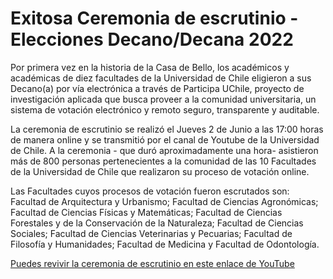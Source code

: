 # Exitosa Ceremonia de escrutinio - Elecciones Decano/Decana 2022

Por primera vez en la historia de la Casa de Bello, los académicos y académicas de diez facultades de la Universidad de Chile eligieron a sus Decano(a) por vía electrónica a través de Participa UChile, proyecto de investigación aplicada que busca proveer a la comunidad universitaria, un sistema de votación electrónico y remoto seguro, transparente y auditable.

La ceremonia de escrutinio se realizó el Jueves 2 de Junio a las 17:00 horas de manera online y se transmitió por el canal de Youtube de la Universidad de Chile. A la ceremonia - que duró aproximadamente una hora- asistieron más de 800 personas pertenecientes a la comunidad de las 10 Facultades de la Universidad de Chile que realizaron su proceso de votación online.

Las Facultades cuyos procesos de votación fueron escrutados son: Facultad de Arquitectura y Urbanismo; Facultad de Ciencias Agronómicas; Facultad de Ciencias Físicas y Matemáticas; Facultad de Ciencias Forestales y de la Conservación de la Naturaleza; Facultad de Ciencias Sociales; Facultad de Ciencias Veterinarias y Pecuarias; Facultad de Filosofía y Humanidades; Facultad de Medicina y Facultad de Odontología.

[Puedes revivir la ceremonia de escrutinio en este enlace de YouTube](https://www.youtube.com/watch?v=vgQye-phqYU)
